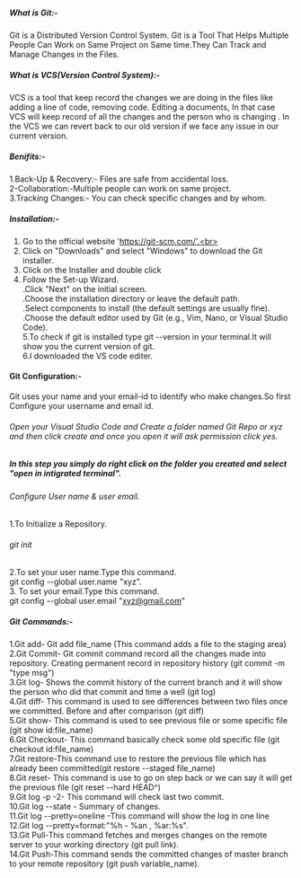##### What is Git:-
Git is a Distributed Version Control System. Git is a Tool That Helps Multiple People Can Work on Same Project on Same time.They Can Track and Manage Changes in the Files.

##### What is VCS(Version Control System):-
VCS is a tool that keep record the changes we are doing in the files like adding a line of code, removing code. Editing a documents, In that case VCS will keep record of  all the changes and the person who is changing .
In the VCS we can revert back to our old version if we face any issue in our current version.
##### Benifits:-
1.Back-Up & Recovery:- Files are safe from accidental loss.<br>
2-Collaboration:-Multiple people can work on same project.<br>
3.Tracking Changes:- You can check specific changes and by whom.
##### Installation:-
1. Go to the official website 'https://git-scm.com/'.<br>
2. Click on "Downloads" and select "Windows" to download the Git installer.<br>
3. Click on the Installer and double click<br>
4. Follow the Set-up Wizard.<br>
   .Click "Next" on the initial screen.<br>
   .Choose the installation directory or leave the default path.<br>
   .Select components to install (the default settings are usually fine).<br>
   .Choose the default editor used by Git (e.g., Vim, Nano, or Visual Studio Code).<br>
5.To check if git is installed type git --version in your terminal.It will show you the current version of git.<br>
6.I downloaded the VS code editer.<br>
#### Git Configuration:-
Git uses your name and your email-id to identify who make changes.So first Configure your username and email id.<br>
###### Open your Visual Studio Code and Create a folder named Git Repo or xyz and then click create and once you open it will ask permission click yes. #####
##### In this step you simply do right click on the folder you created and select "open in intigrated terminal". ##### 
###### Configure User name & user email. ######
1.To Initialize a Repository.<br>
   ###### git init #######
2.To set your user name.Type this command.<br>
   git config --global user.name "xyz".<br>
3. To set your email.Type this command.<br>
   git config --global user.email "xyz@gmail.com"
##### Git Commands:- ####
1.Git add- Git add file_name (This command adds a file to the staging area) <br>
2.Git Commit- Git commit command record all the changes made into repository. Creating permanent record in repository 
  history (git commit -m "type msg") <br>
3.Git log- Shows the commit history of the current branch and it will show the person who did that commit and time a well 
  (git log) <br>
4.Git diff- This command is used to see differences between two files once we committed. Before and after comparison (git 
   diff) <br>
5.Git show- This command is used to see previous file or some specific file (git show id:file_name) <br>
6.Git Checkout- This command basically check some old specific file (git checkout id:file_name) <br>
7.Git restore-This command use to restore the previous file which has already been committed(git restore --staged file_name) <br>
8.Git reset- This command is use to go on step back or we can say it will get the previous file (git reset --hard HEAD^) <br>
9.Git log -p -2- This command will check last two commit.<br>
10.Git log --state - Summary of changes. <br>
11.Git log --pretty=oneline -This command will show the log in one line<br>
12.Git log --pretty=format:"%h - %an , %ar:%s". <br>
13.Git Pull-This command fetches and merges changes on the remote server to your working directory (git pull link).<br>
14.Git Push-This command sends the committed changes of master branch to your remote repository (git push variable_name).<br>



















 
